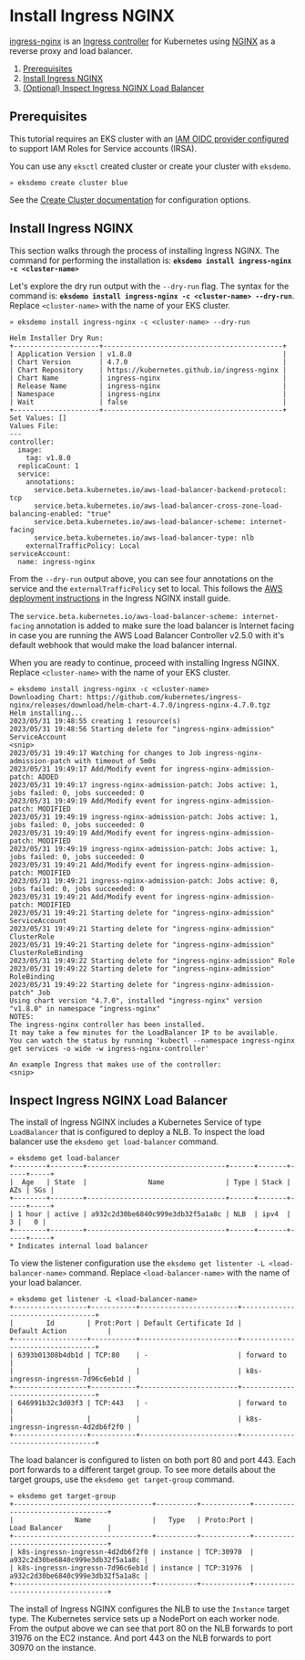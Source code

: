 # Install Ingress NGINX

[ingress-nginx](https://github.com/kubernetes/ingress-nginx) is an [Ingress controller](https://kubernetes.io/docs/concepts/services-networking/ingress-controllers/) for Kubernetes using [NGINX](https://nginx.org/) as a reverse proxy and load balancer.

1. [Prerequisites](#prerequisites)
2. [Install Ingress NGINX](#install-ingress-nginx-1)
3. [(Optional) Inspect Ingress NGINX Load Balancer](#inspect-ingress-nginx-load-balancer)

## Prerequisites

This tutorial requires an EKS cluster with an [IAM OIDC provider configured](https://docs.aws.amazon.com/eks/latest/userguide/enable-iam-roles-for-service-accounts.html) to support IAM Roles for Service accounts (IRSA).

You can use any `eksctl` created cluster or create your cluster with `eksdemo`.

```
» eksdemo create cluster blue
```

See the [Create Cluster documentation](/docs/create-cluster.md) for configuration options.

## Install Ingress NGINX

This section walks through the process of installing Ingress NGINX. The command for performing the installation is:
**`eksdemo install ingress-nginx -c <cluster-name>`**


Let's explore the dry run output with the `--dry-run` flag. The syntax for the command is: **`eksdemo install ingress-nginx -c <cluster-name> --dry-run`**. Replace `<cluster-name>` with the name of your EKS cluster.

```
» eksdemo install ingress-nginx -c <cluster-name> --dry-run

Helm Installer Dry Run:
+---------------------+--------------------------------------------+
| Application Version | v1.8.0                                     |
| Chart Version       | 4.7.0                                      |
| Chart Repository    | https://kubernetes.github.io/ingress-nginx |
| Chart Name          | ingress-nginx                              |
| Release Name        | ingress-nginx                              |
| Namespace           | ingress-nginx                              |
| Wait                | false                                      |
+---------------------+--------------------------------------------+
Set Values: []
Values File:
---
controller:
  image:
    tag: v1.8.0
  replicaCount: 1
  service:
    annotations:
      service.beta.kubernetes.io/aws-load-balancer-backend-protocol: tcp
      service.beta.kubernetes.io/aws-load-balancer-cross-zone-load-balancing-enabled: "true"
      service.beta.kubernetes.io/aws-load-balancer-scheme: internet-facing
      service.beta.kubernetes.io/aws-load-balancer-type: nlb
    externalTrafficPolicy: Local
serviceAccount:
  name: ingress-nginx
```

From the `--dry-run` output above, you can see four annotations on the service and the `externalTrafficPolicy` set to local. This follows the [AWS deployment instructions](https://kubernetes.github.io/ingress-nginx/deploy/#aws) in the Ingress NGINX install guide.

The `service.beta.kubernetes.io/aws-load-balancer-scheme: internet-facing` annotation is added to make sure the load balancer is Internet facing in case you are running the AWS Load Balancer Controller v2.5.0 with it's default webhook that would make the load balancer internal.

When you are ready to continue, proceed with installing Ingress NGINX. Replace `<cluster-name>` with the name of your EKS cluster.

```
» eksdemo install ingress-nginx -c <cluster-name>
Downloading Chart: https://github.com/kubernetes/ingress-nginx/releases/download/helm-chart-4.7.0/ingress-nginx-4.7.0.tgz
Helm installing...
2023/05/31 19:48:55 creating 1 resource(s)
2023/05/31 19:48:56 Starting delete for "ingress-nginx-admission" ServiceAccount
<snip>
2023/05/31 19:49:17 Watching for changes to Job ingress-nginx-admission-patch with timeout of 5m0s
2023/05/31 19:49:17 Add/Modify event for ingress-nginx-admission-patch: ADDED
2023/05/31 19:49:17 ingress-nginx-admission-patch: Jobs active: 1, jobs failed: 0, jobs succeeded: 0
2023/05/31 19:49:19 Add/Modify event for ingress-nginx-admission-patch: MODIFIED
2023/05/31 19:49:19 ingress-nginx-admission-patch: Jobs active: 1, jobs failed: 0, jobs succeeded: 0
2023/05/31 19:49:19 Add/Modify event for ingress-nginx-admission-patch: MODIFIED
2023/05/31 19:49:19 ingress-nginx-admission-patch: Jobs active: 1, jobs failed: 0, jobs succeeded: 0
2023/05/31 19:49:21 Add/Modify event for ingress-nginx-admission-patch: MODIFIED
2023/05/31 19:49:21 ingress-nginx-admission-patch: Jobs active: 0, jobs failed: 0, jobs succeeded: 0
2023/05/31 19:49:21 Add/Modify event for ingress-nginx-admission-patch: MODIFIED
2023/05/31 19:49:21 Starting delete for "ingress-nginx-admission" ServiceAccount
2023/05/31 19:49:21 Starting delete for "ingress-nginx-admission" ClusterRole
2023/05/31 19:49:21 Starting delete for "ingress-nginx-admission" ClusterRoleBinding
2023/05/31 19:49:22 Starting delete for "ingress-nginx-admission" Role
2023/05/31 19:49:22 Starting delete for "ingress-nginx-admission" RoleBinding
2023/05/31 19:49:22 Starting delete for "ingress-nginx-admission-patch" Job
Using chart version "4.7.0", installed "ingress-nginx" version "v1.8.0" in namespace "ingress-nginx"
NOTES:
The ingress-nginx controller has been installed.
It may take a few minutes for the LoadBalancer IP to be available.
You can watch the status by running 'kubectl --namespace ingress-nginx get services -o wide -w ingress-nginx-controller'

An example Ingress that makes use of the controller:
<snip>
```

## Inspect Ingress NGINX Load Balancer

The install of Ingress NGINX includes a Kubernetes Service of type `LoadBalancer` that is configured to deploy a NLB. To inspect the load balancer use the `eksdemo get load-balancer` command.

```
» eksdemo get load-balancer
+--------+--------+----------------------------------+------+-------+-----+-----+
|  Age   | State  |               Name               | Type | Stack | AZs | SGs |
+--------+--------+----------------------------------+------+-------+-----+-----+
| 1 hour | active | a932c2d30be6840c999e3db32f5a1a8c | NLB  | ipv4  |   3 |   0 |
+--------+--------+----------------------------------+------+-------+-----+-----+
* Indicates internal load balancer
```

To view the listener configuration use the `eksdemo get listenter -L <load-balancer-name>` command. Replace `<load-balancer-name>` with the name of your load balancer.

```
» eksdemo get listener -L <load-balancer-name>
+------------------+-----------+------------------------+----------------------------------+
|        Id        | Prot:Port | Default Certificate Id |          Default Action          |
+------------------+-----------+------------------------+----------------------------------+
| 6393b01308b4db1d | TCP:80    | -                      | forward to                       |
|                  |           |                        | k8s-ingressn-ingressn-7d96c6eb1d |
+------------------+-----------+------------------------+----------------------------------+
| 646991b32c3d03f3 | TCP:443   | -                      | forward to                       |
|                  |           |                        | k8s-ingressn-ingressn-4d2db6f2f0 |
+------------------+-----------+------------------------+----------------------------------+
```

The load balancer is configured to listen on both port 80 and port 443. Each port forwards to a different target group. To see more details about the target groups, use the `eksdemo get target-group` command.

```
» eksdemo get target-group
+----------------------------------+----------+------------+----------------------------------+
|               Name               |   Type   | Proto:Port |          Load Balancer           |
+----------------------------------+----------+------------+----------------------------------+
| k8s-ingressn-ingressn-4d2db6f2f0 | instance | TCP:30970  | a932c2d30be6840c999e3db32f5a1a8c |
| k8s-ingressn-ingressn-7d96c6eb1d | instance | TCP:31976  | a932c2d30be6840c999e3db32f5a1a8c |
+----------------------------------+----------+------------+----------------------------------+
```

The install of Ingress NGINX configures the NLB to use the `Instance` target type. The Kubernetes service sets up a NodePort on each worker node. From the output above we can see that port 80 on the NLB forwards to port 31976 on the EC2 instance. And port 443 on the NLB forwards to port 30970 on the instance.
